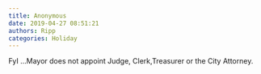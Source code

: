 ```yaml
---
title: Anonymous
date: 2019-04-27 08:51:21
authors: Ripp
categories: Holiday
---
```


 FyI ...Mayor does not appoint Judge, Clerk,Treasurer or the City Attorney.